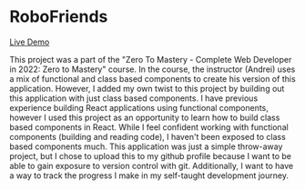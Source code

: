 # RoboFriends
[Live Demo](https://uajanth.github.io/robofriends/)

This project was a part of the "Zero To Mastery - Complete Web Developer in 2022: Zero to Mastery" course. In the course, the instructor (Andrei) uses a mix of functional and class based components to create his version of this application. However, I added my own twist to this project by building out this application with just class based components. I have previous experience building React applications using functional components, however I used this project as an opportunity to learn how to build class based components in React. While I feel confident working with functional components (building and reading code), I haven't been exposed to class based components much. This application was just a simple throw-away project, but I chose to upload this to my github profile because I want to be able to gain exposure to version control with git. Additionally, I want to have a way to track the progress I make in my self-taught development journey.
